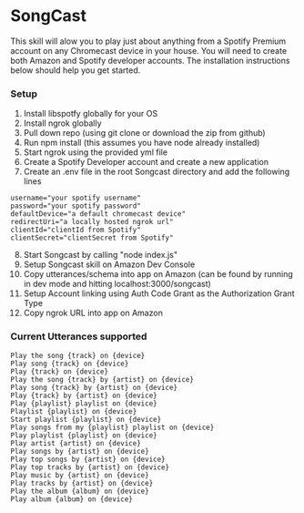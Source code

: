 # SongCast
This skill will alow you to play just about anything from a Spotify Premium account on any Chromecast device in your house. You will need to create both Amazon and Spotify developer accounts. The installation instructions below should help you get started.

### Setup
1. Install libspotfy globally for your OS
2. Install ngrok globally
3. Pull down repo (using git clone or download the zip from github)
4. Run npm install (this assumes you have node already installed)
5. Start ngrok using the provided yml file
6. Create a Spotify Developer account and create a new application
7. Create an .env file in the root Songcast directory and add the following lines
```
username="your spotify username"
password="your spotify password"
defaultDevice="a default chromecast device"
redirectUri="a locally hosted ngrok url"
clientId="clientId from Spotify"
clientSecret="clientSecret from Spotify"
```
8. Start Songcast by calling "node index.js"
9. Setup Songcast skill on Amazon Dev Console
10. Copy utterances/schema into app on Amazon (can be found by running in dev mode and hitting localhost:3000/songcast)
11. Setup Account linking using Auth Code Grant as the Authorization Grant Type
12. Copy ngrok URL into app on Amazon

### Current Utterances supported
```
Play the song {track} on {device}
Play song {track} on {device}
Play {track} on {device}
Play the song {track} by {artist} on {device}
Play song {track} by {artist} on {device}
Play {track} by {artist} on {device}
Play {playlist} playlist on {device}
Playlist {playlist} on {device}
Start playlist {playlist} on {device}
Play songs from my {playlist} playlist on {device}
Play playlist {playlist} on {device}
Play artist {artist} on {device}
Play songs by {artist} on {device}
Play top songs by {artist} on {device}
Play top tracks by {artist} on {device}
Play music by {artist} on {device}
Play tracks by {artist} on {device}
Play the album {album} on {device}
Play album {album} on {device}
```